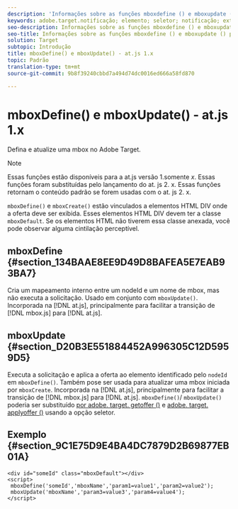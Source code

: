 ```yaml
---
description: 'Informações sobre as funções mboxdefine () e mboxupdate () para at. js. '
keywords: adobe.target.notificação; elemento; seletor; notificação; extensão
seo-description: Informações sobre as funções mboxdefine () e mboxupdate () para a biblioteca do Adobe Target no javascript.
seo-title: Informações sobre as funções mboxdefine () e mboxupdate () para a biblioteca do Adobe Target no javascript.
solution: Target
subtopic: Introdução
title: mboxDefine() e mboxUpdate() - at.js 1.x
topic: Padrão
translation-type: tm+mt
source-git-commit: 9b8f39240cbbd7a494d74dc0016ed666a58fd870

---
```



# mboxDefine() e mboxUpdate() - at.js 1.x

Defina e atualize uma mbox no Adobe Target.

>[!NOTE]
>
>Essas funções estão disponíveis para a at.js versão 1.somente *x*. Essas funções foram substituídas pelo lançamento do at. js 2. x. Essas funções retornam o conteúdo padrão se forem usadas com o at. js 2. x.

`mboxDefine()` e `mboxCreate()` estão vinculados a elementos HTML DIV onde a oferta deve ser exibida. Esses elementos HTML DIV devem ter a classe `mboxDefault`. Se os elementos HTML não tiverem essa classe anexada, você pode observar alguma cintilação perceptível.

## mboxDefine {#section_134BAAE8EE9D49D8BAFEA5E7EAB93BA7}

Cria um mapeamento interno entre um nodeId e um nome de mbox, mas não executa a solicitação. Usado em conjunto com `mboxUpdate()`. Incorporada na [!DNL at.js], principalmente para facilitar a transição de [!DNL mbox.js] para [!DNL at.js].

## mboxUpdate {#section_D20B3E551884452A996305C12D5959D5}

Executa a solicitação e aplica a oferta ao elemento identificado pelo `nodeId` em `mboxDefine()`. Também pose ser usada para atualizar uma mbox iniciada por `mboxCreate`. Incorporada na [!DNL at.js], principalmente para facilitar a transição de [!DNL mbox.js] para [!DNL at.js]. `mboxDefine()`/ `mboxUpdate()` poderia ser substituído [por adobe. target. getoffer ()](/help/c-implementing-target/c-implementing-target-for-client-side-web/adobe-target-getoffer.md) e [adobe. target. applyoffer ()](/help/c-implementing-target/c-implementing-target-for-client-side-web/adobe-target-applyoffer.md) usando a opção seletor.

## Exemplo {#section_9C1E75D9E4BA4DC7879D2B69877EB01A}

```
<div id="someId" class="mboxDefault"></div> 
<script> 
 mboxDefine('someId','mboxName','param1=value1','param2=value2'); 
 mboxUpdate('mboxName','param3=value3','param4=value4'); 
</script>
```
